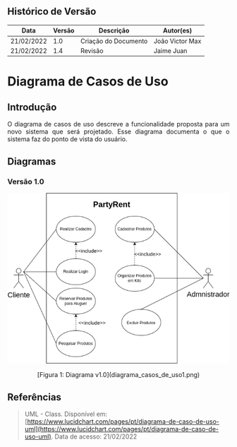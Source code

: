 ## Histórico de Versão

| Data       | Versão | Descrição                         | Autor(es)    |
| ---------- | ------ | --------------------------------- | ------------ |
| 21/02/2022 | 1.0    | Criação do Documento              | João Victor Max |
| 21/02/2022 | 1.4    | Revisão                           | Jaime Juan   |

# Diagrama de Casos de Uso
 
## Introdução

<p align="justify">O diagrama de casos de uso descreve a funcionalidade proposta para um novo sistema que será projetado. Esse diagrama documenta o que o sistema faz do ponto de vista do usuário.

## Diagramas

### Versão 1.0

![Diagrama](../modelagem/imagensdiagramas/diagrama_casos_de_uso1.png)

<center>[Figura 1: Diagrama v1.0](diagrama_casos_de_uso1.png)</center>

## Referências

> UML - Class. Disponível em: [https://www.lucidchart.com/pages/pt/diagrama-de-caso-de-uso-uml](https://www.lucidchart.com/pages/pt/diagrama-de-caso-de-uso-uml). Data de acesso: 21/02/2022